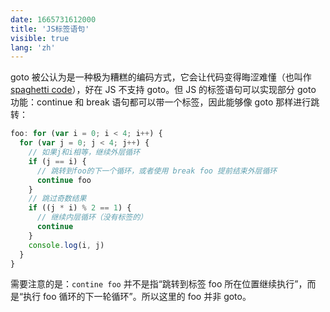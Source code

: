 ```yaml
---
date: 1665731612000
title: 'JS标签语句'
visible: true
lang: 'zh'
---
```


goto 被公认为是一种极为糟糕的编码方式，它会让代码变得晦涩难懂（也叫作 [spaghetti code](https://en.wikipedia.org/wiki/Spaghetti_code)），好在 JS 不支持 goto。但 JS 的标签语句可以实现部分 goto 功能：continue 和 break 语句都可以带一个标签，因此能够像 goto 那样进行跳转：

```javascript
foo: for (var i = 0; i < 4; i++) {
  for (var j = 0; j < 4; j++) {
    // 如果j和i相等，继续外层循环
    if (j == i) {
      // 跳转到foo的下一个循环，或者使用 break foo 提前结束外层循环
      continue foo
    }
    // 跳过奇数结果
    if ((j * i) % 2 == 1) {
      // 继续内层循环（没有标签的）
      continue
    }
    console.log(i, j)
  }
}
```

需要注意的是：`contine foo` 并不是指“跳转到标签 foo 所在位置继续执行”，而是“执行 foo 循环的下一轮循环”。所以这里的 foo 并非 goto。
